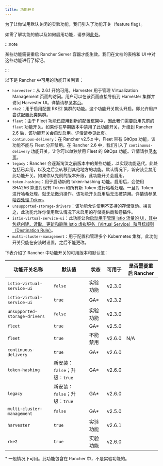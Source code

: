 ```yaml
---
title: 功能开关
---
```


为了让你试用默认关闭的实验功能，我们引入了功能开关（feature flag）。

如需了解功能的值以及如何启用功能，请参阅[此处](../../pages-for-subheaders/enable-experimental-features.md)。

:::note

某些功能需要重启 Rancher Server 容器才能生效。我们在文档的表格和 UI 中对这些功能进行了标记。

:::

以下是 Rancher 中可用的功能开关列表：

- `harvester`：从 2.6.1 开始可用。Harvester 用于管理 Virtualization Management 页面的访问。用户可以在该页面直接导航到 Harvester 集群并访问 Harvester UI。详情请参见[本页](../../explanations/integrations-in-rancher/harvester.md#功能开关)。
- `rke2`：用于启用配置 RKE2 集群的功能。这个功能开关默认开启，即允许用户尝试配置此类集群。
- `fleet`：由于 Fleet 功能已应用到新的配置框架中，因此我们需要启用先前的 `fleet` 功能开关。如果你在早期版本中禁用了此功能开关，升级到 Rancher 2.6 后，该功能开关会自动启用。详情请参见[此页](../../how-to-guides/new-user-guides/deploy-apps-across-clusters/fleet.md)。
- `continuous-delivery`：在 Rancher v2.5.x 中，Fleet 带有 GitOps 功能，该功能不能与 Fleet 分开禁用。在 Rancher 2.6 中，我们引入了 `continuous-delivery` 功能开关，让你可以单独禁用 Fleet 的 GitOps 功能。详情请参见[本页](../../getting-started/installation-and-upgrade/advanced-options/enable-experimental-features/continuous-delivery.md)。
- `legacy`：Rancher 会逐渐淘汰之前版本中的某些功能，以实现功能迭代。此处包括已弃用，以及之后会转移到其他地方的功能。默认情况下，新安装会禁用此功能开关。如果你从先前的版本升级，此功能开关会启用。
- `token-hashing`：用于启动新的 token-hashing 功能。启用后，会使用 SHA256 算法对现有 Token 和所有新 Token 进行哈希处理。一旦对 Token 进行哈希处理，就无法撤消操作。该功能开关启用后无法被禁用。详情请参见[哈西处理 Token](../../reference-guides/about-the-api/api-tokens.md)。
- `unsupported-storage-drivers`：该功能[允许使用不支持的存储驱动](../../getting-started/installation-and-upgrade/advanced-options/enable-experimental-features/unsupported-storage-drivers.md)。换言之，此功能允许你使用默认情况下未启用的存储提供商和卷插件。
- `istio-virtual-service-ui`：此功能让你[启动用于管理 Istio 流量的 UI，其中包括创建、读取、更新和删除 Istio 虚拟服务（Virtual Service）和目标规则（Destination Rule）](../../getting-started/installation-and-upgrade/advanced-options/enable-experimental-features/istio-traffic-management-features.md)。
- `multi-cluster-management`：用于配置和管理多个 Kubernetes 集群。此功能开关只能在安装时设置，之后不能更改。

下表介绍了 Rancher 中功能开关的可用版本和默认值：

| 功能开关名称 | 默认值 | 状态 | 可用于 | 是否需要重启 Rancher |
| ----------------------------- | ------------- | ------------ | --------------- |---|
| `istio-virtual-service-ui` | `false` | 实验功能 | v2.3.0 | |
| `istio-virtual-service-ui` | `true` | GA* | v2.3.2 | |
| `unsupported-storage-drivers` | `false` | 实验功能 | v2.3.0 | |
| `fleet` | `true` | GA* | v2.5.0 |   |
| `fleet` | `true` | 不能禁用 | v2.6.0 | N/A |
| `continuous-delivery` | `true` | GA* | v2.6.0 | |
| `token-hashing` | 新安装：`false`；升级：`true` | GA* | v2.6.0 | |
| `legacy` | 新安装：`false`；升级：`true` | GA* | v2.6.0 | |
| `multi-cluster-management` | `false` | GA* | v2.5.0 | |
| `harvester` | `true` | 实验功能 | v2.6.1 | |
| `rke2` | `true` | 实验功能 | v2.6.0 | |

\* 一般情况下可用。此功能包含在 Rancher 中，不是实验功能的。